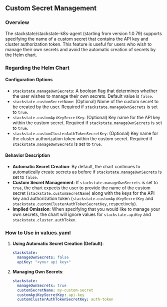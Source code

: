 ## Custom Secret Management

### Overview

The stackstate/stackstate-k8s-agent (starting from version 1.0.79) supports specifying the name of a custom secret that contains the API key and cluster authorization token. This feature is useful for users who wish to manage their own secrets and avoid the automatic creation of secrets by the Helm chart. 

### Regarding the Helm Chart

#### Configuration Options

- `stackstate.manageOwnSecrets`: A boolean flag that determines whether the user wishes to manage their own secrets. Default value is `false`.
- `stackstate.customSecretName`: (Optional) Name of the custom secret to be created by the user. Required if `stackstate.manageOwnSecrets` is set to `true`.
- `stackstate.customApiKeySecretKey`: (Optional) Key name for the API key within the custom secret. Required if `stackstate.manageOwnSecrets` is set to `true`.
- `stackstate.customClusterAuthTokenSecretKey`: (Optional) Key name for the cluster authorization token within the custom secret. Required if `stackstate.manageOwnSecrets` is set to `true`.

#### Behavior Description

- **Automatic Secret Creation**: By default, the chart continues to automatically create secrets as before if `stackstate.manageOwnSecrets` is set to `false`.
- **Custom Secret Management**: If `stackstate.manageOwnSecrets` is set to `true`, the chart expects the user to provide the name of the custom secret (`stackstate.customSecretName`) along with the keys for the API key and authorization token (`stackstate.customApiKeySecretKey` and `stackstate.customClusterAuthTokenSecretKey`, respectively).
- **Implied Omission**: When specifying that you would like to manage your own secrets, the chart will ignore values for `stackstate.apiKey` and `stackstate.cluster.authToken`.
### How to Use in values.yaml

1. **Using Automatic Secret Creation (Default)**:
    ```yaml
    stackstate:
      manageOwnSecrets: false
      apiKey: "<your api key>"
    ```

2. **Managing Own Secrets**:
    ```yaml
    stackstate:
      manageOwnSecrets: true
      customSecretName: my-custom-secret
      customApiKeySecretKey: api-key
      customClusterAuthTokenSecretKey: auth-token
    ```